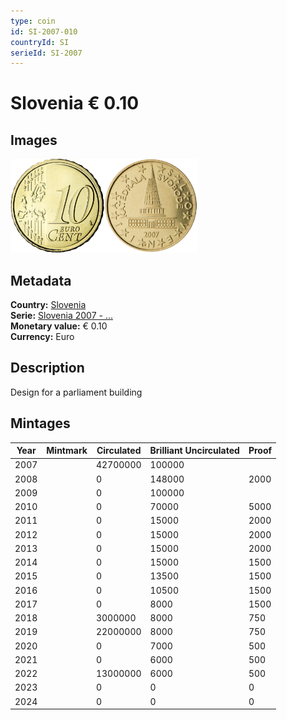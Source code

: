 ```yaml
---
type: coin
id: SI-2007-010
countryId: SI
serieId: SI-2007
---
```


# Slovenia € 0.10

## Images

<img src="../../../Images/common-2007-010.webp" height="150" alt="Front image"><img src="Images/slovenia-2007-010.webp" height="150" alt="Back image">

## Metadata

**Country:** [Slovenia](../index.md)\
**Serie:** [Slovenia 2007 - ...](index.md)\
**Monetary value:** € 0.10\
**Currency:** Euro

## Description

Design for a parliament building

## Mintages

| Year | Mintmark | Circulated | Brilliant Uncirculated | Proof |
| ---- | -------- | ---------- | ---------------------- | ----- |
| 2007 |          | 42700000   | 100000                 |       |
| 2008 |          | 0          | 148000                 | 2000  |
| 2009 |          | 0          | 100000                 |       |
| 2010 |          | 0          | 70000                  | 5000  |
| 2011 |          | 0          | 15000                  | 2000  |
| 2012 |          | 0          | 15000                  | 2000  |
| 2013 |          | 0          | 15000                  | 2000  |
| 2014 |          | 0          | 15000                  | 1500  |
| 2015 |          | 0          | 13500                  | 1500  |
| 2016 |          | 0          | 10500                  | 1500  |
| 2017 |          | 0          | 8000                   | 1500  |
| 2018 |          | 3000000    | 8000                   | 750   |
| 2019 |          | 22000000   | 8000                   | 750   |
| 2020 |          | 0          | 7000                   | 500   |
| 2021 |          | 0          | 6000                   | 500   |
| 2022 |          | 13000000    | 6000                   | 500   |
| 2023 |          | 0          | 0                      | 0     |
| 2024 |          | 0          | 0                      | 0     |
